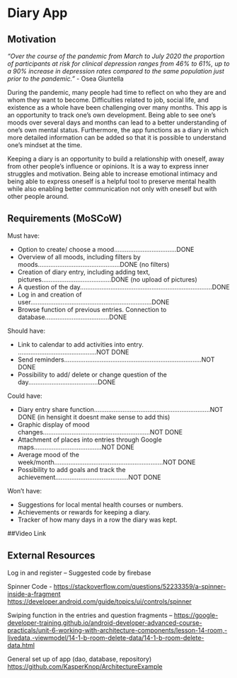 # Diary App

## Motivation

*“Over the course of the pandemic from March to July 2020 the proportion of participants at risk for clinical depression ranges from 46% to 61%, up to a 90% increase in depression rates compared to the same population just prior to the pandemic.”* - Osea Giuntella

During the pandemic, many people had time to reflect on who they are and whom they want to become. Difficulties related to job, social life, and existence as a whole have been challenging over many months. This app is an opportunity to track one’s own development. Being able to see one’s moods over several days and months can lead to a better understanding of one’s own mental status. Furthermore, the app functions as a diary in which more detailed information can be added so that it is possible to understand one’s mindset at the time. 

Keeping a diary is an opportunity to build a relationship with oneself, away from other people’s influence or opinions. It is a way to express inner struggles and motivation. Being able to increase emotional intimacy and being able to express oneself is a helpful tool to preserve mental health while also enabling better communication not only with oneself but with other people around. 


## Requirements (MoSCoW)
Must have: 
* Option to create/ choose a mood...................................DONE
* Overview of all moods, including filters by moods..............................................DONE (no filters)
* Creation of diary entry, including adding text, pictures.......................................DONE (no upload of pictures)
* A question of the day..........................................................................DONE
* Log in and creation of user....................................................................DONE
* Browse function of previous entries. Connection to database....................................DONE

Should have: 
* Link to calendar to add activities into entry. ............................................NOT DONE
* Send reminders.............................................................................NOT DONE
* Possibility to add/ delete or change question of the day.......................................DONE

Could have: 
* Diary entry share function.................................................................NOT DONE (in hensight it doesnt make sense to add this)
* Graphic display of mood changes............................................................NOT DONE
* Attachment of places into entries through Google maps......................................NOT DONE
* Average mood of the week/month.............................................................NOT DONE
* Possibility to add goals and track the achievement.........................................NOT DONE

Won’t have: 
* Suggestions for local mental health courses or numbers. 
* Achievements or rewards for keeping a diary. 
* Tracker of how many days in a row the diary was kept. 

##Video Link



## External Resources
Log in and register –
Suggested code by firebase

Spinner Code -
https://stackoverflow.com/questions/52233359/a-spinner-inside-a-fragment
https://developer.android.com/guide/topics/ui/controls/spinner

Swiping function in the entries and question fragments –
https://google-developer-training.github.io/android-developer-advanced-course-practicals/unit-6-working-with-architecture-components/lesson-14-room,-livedata,-viewmodel/14-1-b-room-delete-data/14-1-b-room-delete-data.html

General set up of app (dao, database, repository)
https://github.com/KasperKnop/ArchitectureExample
